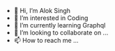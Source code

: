 - 👋 Hi, I’m Alok Singh
- 👀 I’m interested in Coding
- 🌱 I’m currently learning Graphql
- 💞️ I’m looking to collaborate on ...
- 📫 How to reach me ...

<!---
aloksinghcxl/aloksinghcxl is a ✨ special ✨ repository because its `README.md` (this file) appears on your GitHub profile.
You can click the Preview link to take a look at your changes.
--->

